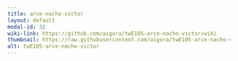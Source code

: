 ```yaml
---
title: arce-nacho-victor
layout: default
modal-id: 32
wiki-link: https://github.com/aigora/twE105-arce-nacho-victor/wiki
thumbnail: https://raw.githubusercontent.com/aigora/twE105-arce-nacho-victor/master/CATALOGO.png
alt: twE105-arce-nacho-victor
---
```

